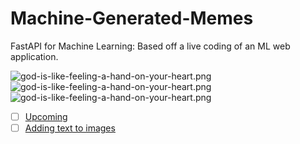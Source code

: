 # Machine-Generated-Memes

FastAPI for Machine Learning: Based off a live coding of an ML web application.

![god-is-like-feeling-a-hand-on-your-heart.png](https://github.com/efwoods/Machine-Generated-Memes/blob/main/image1.png)
![god-is-like-feeling-a-hand-on-your-heart.png](https://github.com/efwoods/Machine-Generated-Memes/blob/main/god-is-like-feeling-a-hand-on-your-heart.png)
![god-is-like-feeling-a-hand-on-your-heart.png](https://github.com/efwoods/Machine-Generated-Memes/blob/main/image2.png)
- [ ] [Upcoming](https://towardsdatascience.com/how-to-make-memes-with-ai-in-python-986944bce5b4#9782)
- [ ] [Adding text to images](https://www.geeksforgeeks.org/adding-text-on-image-using-python-pil/)
